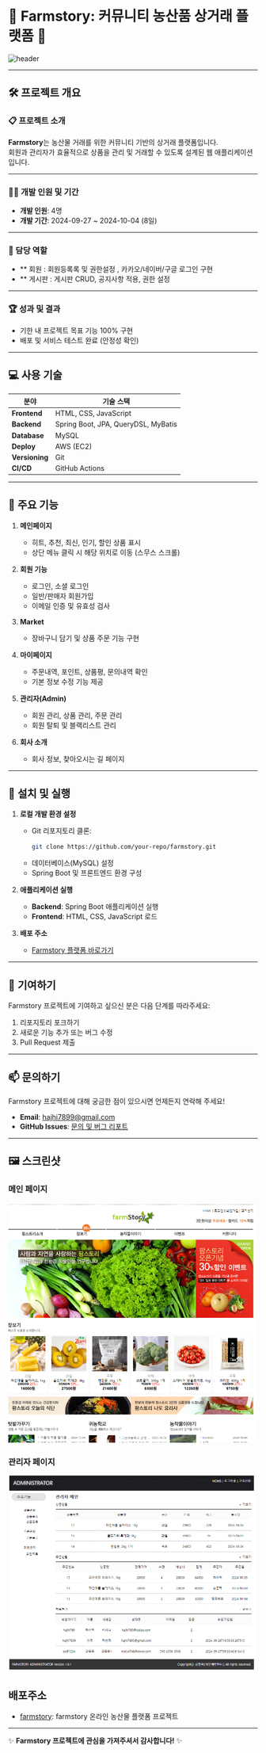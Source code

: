 # 🌾 Farmstory: 커뮤니티 농산품 상거래 플랫폼 🌾

![header](https://capsule-render.vercel.app/api?type=wave&color=gradient&height=250&section=header&text=Farmstory&fontSize=70&fontAlign=50)

---

## 🛠️ 프로젝트 개요

### 📋 프로젝트 소개
**Farmstory**는 농산물 거래를 위한 커뮤니티 기반의 상거래 플랫폼입니다.  
회원과 관리자가 효율적으로 상품을 관리 및 거래할 수 있도록 설계된 웹 애플리케이션입니다.

---

### 👨‍💻 개발 인원 및 기간
- **개발 인원**: 4명  
- **개발 기간**: 2024-09-27 ~ 2024-10-04 (8일)  

---

### 📌 담당 역할
- ** 회원 : 회원등록록 및 권한설정 ,  카카오/네이버/구글 로그인 구현
- ** 게시판 : 게시판 CRUD, 공지사항 적용, 권한 설정

---

### 🏆 성과 및 결과
- 기한 내 프로젝트 목표 기능 100% 구현
- 배포 및 서비스 테스트 완료 (안정성 확인)

---

## 💻 사용 기술

| **분야**       | **기술 스택**                                               |
|----------------|------------------------------------------------------------|
| **Frontend**   | HTML, CSS, JavaScript                                       |
| **Backend**    | Spring Boot, JPA, QueryDSL, MyBatis                         |
| **Database**   | MySQL                                                      |
| **Deploy**     | AWS (EC2)                                                  |
| **Versioning** | Git                                                        |
| **CI/CD**      | GitHub Actions                                             |

---

## 🌟 주요 기능

1. **메인페이지**
   - 히트, 추천, 최신, 인기, 할인 상품 표시
   - 상단 메뉴 클릭 시 해당 위치로 이동 (스무스 스크롤)

2. **회원 기능**
   - 로그인, 소셜 로그인
   - 일반/판매자 회원가입
   - 이메일 인증 및 유효성 검사

3. **Market**
   - 장바구니 담기 및 상품 주문 기능 구현

4. **마이페이지**
   - 주문내역, 포인트, 상품평, 문의내역 확인
   - 기본 정보 수정 기능 제공

5. **관리자(Admin)**
   - 회원 관리, 상품 관리, 주문 관리
   - 회원 탈퇴 및 블랙리스트 관리

6. **회사 소개**
   - 회사 정보, 찾아오시는 길 페이지

---

## 🚀 설치 및 실행

1. **로컬 개발 환경 설정**
   - Git 리포지토리 클론:
     ```bash
     git clone https://github.com/your-repo/farmstory.git
     ```
   - 데이터베이스(MySQL) 설정
   - Spring Boot 및 프론트엔드 환경 구성

2. **애플리케이션 실행**
   - **Backend**: Spring Boot 애플리케이션 실행
   - **Frontend**: HTML, CSS, JavaScript 로드

3. **배포 주소**
   - [Farmstory 플랫폼 바로가기](http://3.36.126.38:8080/)

---

## 🤝 기여하기

Farmstory 프로젝트에 기여하고 싶으신 분은 다음 단계를 따라주세요:
1. 리포지토리 포크하기
2. 새로운 기능 추가 또는 버그 수정
3. Pull Request 제출

---

## 📫 문의하기
Farmstory 프로젝트에 대해 궁금한 점이 있으시면 언제든지 연락해 주세요!
- **Email**: hajhi7899@gmail.com
- **GitHub Issues**: [문의 및 버그 리포트](https://github.com/your-repo/issues)

---

## 🖼️ 스크린샷

### 메인 페이지
<img src="./메인 스크린샷.PNG" alt="ERD 다이어그램" width="500px">

### 관리자 페이지
<img src="./관리자화면.PNG" alt="ERD 다이어그램" width="500px">

## 배포주소
- [farmstory](http://3.36.126.38:8080/): farmstory 온라인 농산물 플랫폼 프로젝트 

---

✨ **Farmstory 프로젝트에 관심을 가져주셔서 감사합니다!** ✨
